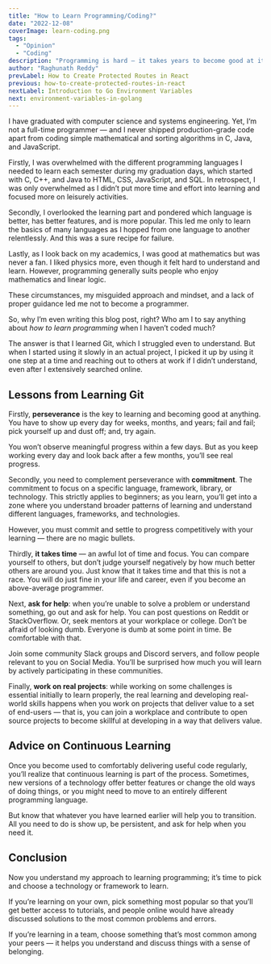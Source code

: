 ```yaml
---
title: "How to Learn Programming/Coding?"
date: "2022-12-08"
coverImage: learn-coding.png
tags:
  - "Opinion"
  - "Coding"
description: "Programming is hard — it takes years to become good at it, and you should embrace continuous learning. Plus, it demands commitment, perseverance, and willingness to ask for help."
author: "Raghunath Reddy"
prevLabel: How to Create Protected Routes in React
previous: how-to-create-protected-routes-in-react
nextLabel: Introduction to Go Environment Variables
next: environment-variables-in-golang
---
```


I have graduated with computer science and systems engineering. Yet, I‘m not a full-time programmer — and I never shipped production-grade code apart from coding simple mathematical and sorting algorithms in C, Java, and JavaScript.

Firstly, I was overwhelmed with the different programming languages I needed to learn each semester during my graduation days, which started with C, C++, and Java to HTML, CSS, JavaScript, and SQL. In retrospect, I was only overwhelmed as I didn’t put more time and effort into learning and focused more on leisurely activities.

Secondly, I overlooked the learning part and pondered which language is better, has better features, and is more popular. This led me only to learn the basics of many languages as I hopped from one language to another relentlessly. And this was a sure recipe for failure.

Lastly, as I look back on my academics, I was good at mathematics but was never a fan. I liked physics more, even though it felt hard to understand and learn. However, programming generally suits people who enjoy mathematics and linear logic.

These circumstances, my misguided approach and mindset, and a lack of proper guidance led me not to become a programmer.

So, why I’m even writing this blog post, right? Who am I to say anything about *how to learn programming* when I haven’t coded much?

The answer is that I learned Git, which I struggled even to understand. But when I started using it slowly in an actual project, I picked it up by using it one step at a time and reaching out to others at work if I didn’t understand, even after I extensively searched online.

## Lessons from Learning Git
Firstly, **perseverance** is the key to learning and becoming good at anything. You have to show up every day for weeks, months, and years; fail and fail; pick yourself up and dust off; and, try again.

You won’t observe meaningful progress within a few days. But as you keep working every day and look back after a few months, you’ll see real progress.

Secondly, you need to complement perseverance with **commitment**. The commitment to focus on a specific language, framework, library, or technology. This strictly applies to beginners; as you learn, you’ll get into a zone where you understand broader patterns of learning and understand different languages, frameworks, and technologies.

However, you must commit and settle to progress competitively with your learning — there are no magic bullets.

Thirdly, **it takes time** — an awful lot of time and focus. You can compare yourself to others, but don’t judge yourself negatively by how much better others are around you. Just know that it takes time and that this is not a race. You will do just fine in your life and career, even if you become an above-average programmer.

Next, **ask for help**: when you’re unable to solve a problem or understand something, go out and ask for help. You can post questions on Reddit or StackOverflow. Or, seek mentors at your workplace or college. Don’t be afraid of looking dumb. Everyone is dumb at some point in time. Be comfortable with that.

Join some community Slack groups and Discord servers, and follow people relevant to you on Social Media. You’ll be surprised how much you will learn by actively participating in these communities.

Finally, **work on real projects**: while working on some challenges is essential initially to learn properly, the real learning and developing real-world skills happens when you work on projects that deliver value to a set of end-users — that is, you can join a workplace and contribute to open source projects to become skillful at developing in a way that delivers value.

## Advice on Continuous Learning
Once you become used to comfortably delivering useful code regularly, you’ll realize that continuous learning is part of the process. Sometimes, new versions of a technology offer better features or change the old ways of doing things, or you might need to move to an entirely different programming language.

But know that whatever you have learned earlier will help you to transition. All you need to do is show up, be persistent, and ask for help when you need it.

## Conclusion
Now you understand my approach to learning programming; it’s time to pick and choose a technology or framework to learn.

If you’re learning on your own, pick something most popular so that you’ll get better access to tutorials, and people online would have already discussed solutions to the most common problems and errors.

If you’re learning in a team, choose something that’s most common among your peers — it helps you understand and discuss things with a sense of belonging.

